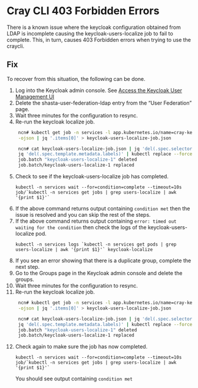 # Cray CLI 403 Forbidden Errors 

There is a known issue where the keycloak configuration obtained from LDAP is incomplete causing the keycloak-users-localize job to fail to complete.  This, in turn, causes 403 Forbidden errors when trying to use the craycli.

## Fix
To recover from this situation, the following can be done. 

1. Log into the Keycloak admin console. See [Access the Keycloak User Management UI](Access_the_Keycloak_User_Management_UI.md)
1. Delete the shasta-user-federation-ldap entry from the “User Federation” page.
1. Wait three minutes for the configuration to resync.
1. Re-run the keycloak localize job.
   ```bash
    ncn# kubectl get job -n services -l app.kubernetes.io/name=cray-keycloak-users-localize \
    -ojson | jq '.items[0]' > keycloak-users-localize-job.json

    ncn# cat keycloak-users-localize-job.json | jq 'del(.spec.selector)' | \
    jq 'del(.spec.template.metadata.labels)' | kubectl replace --force -f -
    job.batch "keycloak-users-localize-1" deleted
    job.batch/keycloak-users-localize-1 replaced
   ```
1. Check to see if the keycloak-users-localize job has completed.
   ```
   kubectl -n services wait --for=condition=complete --timeout=10s job/`kubectl -n services get jobs | grep users-localize | awk '{print $1}'`
   ```
1. If the above command returns output containing `condition met` then the issue is resolved and you can skip the rest of the steps.
1. If the above command returns output containing `error: timed out waiting for the condition` then check the logs of the keycloak-users-localize pod.
   ```
   kubectl -n services logs `kubectl -n services get pods | grep users-localize | awk '{print $1}'` keycloak-localize
   ```
1. If you see an error showing that there is a duplicate group, complete the next step. 
1. Go to the Groups page in the Keycloak admin console and delete the groups. 
1. Wait three minutes for the configuration to resync. 
1. Re-run the keycloak localize job.
   ```bash
    ncn# kubectl get job -n services -l app.kubernetes.io/name=cray-keycloak-users-localize \
    -ojson | jq '.items[0]' > keycloak-users-localize-job.json

    ncn# cat keycloak-users-localize-job.json | jq 'del(.spec.selector)' | \
    jq 'del(.spec.template.metadata.labels)' | kubectl replace --force -f -
    job.batch "keycloak-users-localize-1" deleted
    job.batch/keycloak-users-localize-1 replaced
   ```
1. Check again to make sure the job has now completed.
   ```
   kubectl -n services wait --for=condition=complete --timeout=10s job/`kubectl -n services get jobs | grep users-localize | awk '{print $1}'`
   ```
   You should see output containing `condition met`

